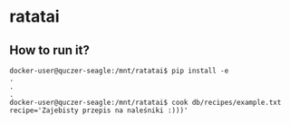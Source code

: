 # ratatai

## How to run it?

```console
docker-user@quczer-seagle:/mnt/ratatai$ pip install -e
.
.
.
docker-user@quczer-seagle:/mnt/ratatai$ cook db/recipes/example.txt
recipe='Zajebisty przepis na naleśniki :)))'
```

